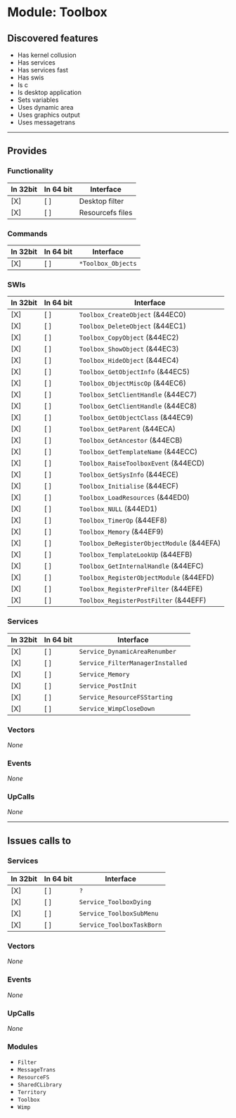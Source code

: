 # Module: Toolbox

## Discovered features


* Has kernel collusion
* Has services
* Has services fast
* Has swis
* Is c
* Is desktop application
* Sets variables
* Uses dynamic area
* Uses graphics output
* Uses messagetrans

---

## Provides

### Functionality

| In 32bit | In 64 bit | Interface |
|----------|-----------|-----------|
| [X]      | [ ]       | Desktop filter |
| [X]      | [ ]       | Resourcefs files |

### Commands


| In 32bit | In 64 bit | Interface |
|----------|-----------|-----------|
| [X]      | [ ]       | `*Toolbox_Objects` |


### SWIs


| In 32bit | In 64 bit | Interface |
|----------|-----------|-----------|
| [X]      | [ ]       | `Toolbox_CreateObject` (&44EC0) |
| [X]      | [ ]       | `Toolbox_DeleteObject` (&44EC1) |
| [X]      | [ ]       | `Toolbox_CopyObject` (&44EC2) |
| [X]      | [ ]       | `Toolbox_ShowObject` (&44EC3) |
| [X]      | [ ]       | `Toolbox_HideObject` (&44EC4) |
| [X]      | [ ]       | `Toolbox_GetObjectInfo` (&44EC5) |
| [X]      | [ ]       | `Toolbox_ObjectMiscOp` (&44EC6) |
| [X]      | [ ]       | `Toolbox_SetClientHandle` (&44EC7) |
| [X]      | [ ]       | `Toolbox_GetClientHandle` (&44EC8) |
| [X]      | [ ]       | `Toolbox_GetObjectClass` (&44EC9) |
| [X]      | [ ]       | `Toolbox_GetParent` (&44ECA) |
| [X]      | [ ]       | `Toolbox_GetAncestor` (&44ECB) |
| [X]      | [ ]       | `Toolbox_GetTemplateName` (&44ECC) |
| [X]      | [ ]       | `Toolbox_RaiseToolboxEvent` (&44ECD) |
| [X]      | [ ]       | `Toolbox_GetSysInfo` (&44ECE) |
| [X]      | [ ]       | `Toolbox_Initialise` (&44ECF) |
| [X]      | [ ]       | `Toolbox_LoadResources` (&44ED0) |
| [X]      | [ ]       | `Toolbox_NULL` (&44ED1) |
| [X]      | [ ]       | `Toolbox_TimerOp` (&44EF8) |
| [X]      | [ ]       | `Toolbox_Memory` (&44EF9) |
| [X]      | [ ]       | `Toolbox_DeRegisterObjectModule` (&44EFA) |
| [X]      | [ ]       | `Toolbox_TemplateLookUp` (&44EFB) |
| [X]      | [ ]       | `Toolbox_GetInternalHandle` (&44EFC) |
| [X]      | [ ]       | `Toolbox_RegisterObjectModule` (&44EFD) |
| [X]      | [ ]       | `Toolbox_RegisterPreFilter` (&44EFE) |
| [X]      | [ ]       | `Toolbox_RegisterPostFilter` (&44EFF) |


### Services


| In 32bit | In 64 bit | Interface |
|----------|-----------|-----------|
| [X]      | [ ]       | `Service_DynamicAreaRenumber` |
| [X]      | [ ]       | `Service_FilterManagerInstalled` |
| [X]      | [ ]       | `Service_Memory` |
| [X]      | [ ]       | `Service_PostInit` |
| [X]      | [ ]       | `Service_ResourceFSStarting` |
| [X]      | [ ]       | `Service_WimpCloseDown` |


### Vectors


*None*


### Events


*None*


### UpCalls


*None*


---

## Issues calls to

### Services


| In 32bit | In 64 bit | Interface |
|----------|-----------|-----------|
| [X]      | [ ]       | `?` |
| [X]      | [ ]       | `Service_ToolboxDying` |
| [X]      | [ ]       | `Service_ToolboxSubMenu` |
| [X]      | [ ]       | `Service_ToolboxTaskBorn` |


### Vectors


*None*


### Events


*None*


### UpCalls


*None*


### Modules


* `Filter`
* `MessageTrans`
* `ResourceFS`
* `SharedCLibrary`
* `Territory`
* `Toolbox`
* `Wimp`


